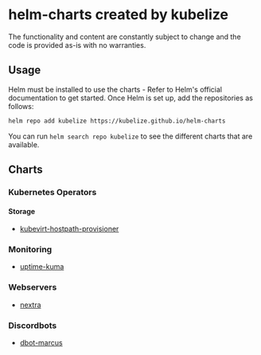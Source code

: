 # helm-charts created by kubelize

The functionality and content are constantly subject to change and the code is provided as-is with no warranties. 

## Usage

Helm must be installed to use the charts - Refer to Helm's official documentation to get started. Once Helm is set up, add the repositories as follows:
```bash
helm repo add kubelize https://kubelize.github.io/helm-charts
```
You can run `helm search repo kubelize` to see the different charts that are available.

## Charts

### Kubernetes Operators

#### Storage

- [kubevirt-hostpath-provisioner](/charts/kubevirt-hostpath-provisioner/README.md)

### Monitoring

- [uptime-kuma](/charts/uptime-kuma/README.md)

### Webservers

- [nextra](/charts/nextra/README.md)

### Discordbots

- [dbot-marcus](/charts/dbot-marcus/README.md)

